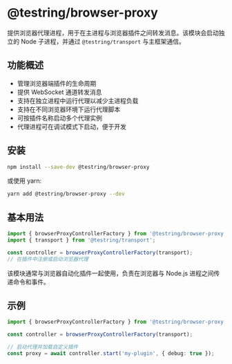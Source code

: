 # @testring/browser-proxy

提供浏览器代理进程，用于在主进程与浏览器插件之间转发消息。该模块会启动独立的 Node
子进程，并通过 `@testring/transport` 与主框架通信。

## 功能概述
- 管理浏览器端插件的生命周期
- 提供 WebSocket 通道转发消息
- 支持在独立进程中运行代理以减少主进程负载
- 支持在不同浏览器环境下运行代理脚本
- 可按插件名称启动多个代理实例
- 代理进程可在调试模式下启动，便于开发

## 安装
```bash
npm install --save-dev @testring/browser-proxy
```
或使用 yarn:
```bash
yarn add @testring/browser-proxy --dev
```

## 基本用法
```typescript
import { browserProxyControllerFactory } from '@testring/browser-proxy';
import { transport } from '@testring/transport';

const controller = browserProxyControllerFactory(transport);
// 在插件中注册或启动浏览器代理
```
该模块通常与浏览器自动化插件一起使用，负责在浏览器与 Node.js 进程之间传递命令和事件。

## 示例
```typescript
import { browserProxyControllerFactory } from '@testring/browser-proxy';

const controller = browserProxyControllerFactory(transport);

// 启动代理并加载自定义插件
const proxy = await controller.start('my-plugin', { debug: true });
```